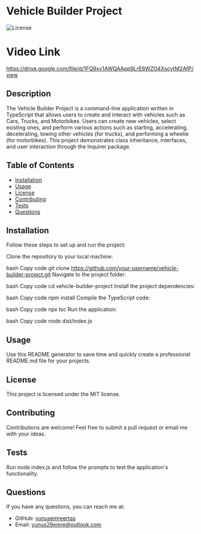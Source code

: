 # Vehicle Builder Project

![License](https://img.shields.io/badge/license-MIT-blue.svg)

# Video Link
https://drive.google.com/file/d/1FQ9xv1AWQAApp9LrE6WZO4XscytM2AfP/view

## Description
The Vehicle Builder Project is a command-line application written in TypeScript that allows users to create and interact with vehicles such as Cars, Trucks, and Motorbikes. Users can create new vehicles, select existing ones, and perform various actions such as starting, accelerating, decelerating, towing other vehicles (for trucks), and performing a wheelie (for motorbikes). This project demonstrates class inheritance, interfaces, and user interaction through the Inquirer package.

## Table of Contents
- [Installation](#installation)
- [Usage](#usage)
- [License](#license)
- [Contributing](#contributing)
- [Tests](#tests)
- [Questions](#questions)

## Installation
Follow these steps to set up and run the project:

Clone the repository to your local machine:

bash
Copy code
git clone https://github.com/your-username/vehicle-builder-project.git
Navigate to the project folder:

bash
Copy code
cd vehicle-builder-project
Install the project dependencies:

bash
Copy code
npm install
Compile the TypeScript code:

bash
Copy code
npx tsc
Run the application:

bash
Copy code
node dist/index.js

## Usage
Use this README generator to save time and quickly create a professional README.md file for your projects.

## License
This project is licensed under the MIT license.

## Contributing
Contributions are welcome! Feel free to submit a pull request or email me with your ideas.

## Tests
Run node index.js and follow the prompts to test the application's functionality.

## Questions
If you have any questions, you can reach me at:
- GitHub: [yunusemreertas](https://github.com/yunusemreertas)
- Email: [yunus29emre@outlook.com](mailto:yunus29emre@outlook.com)
  
